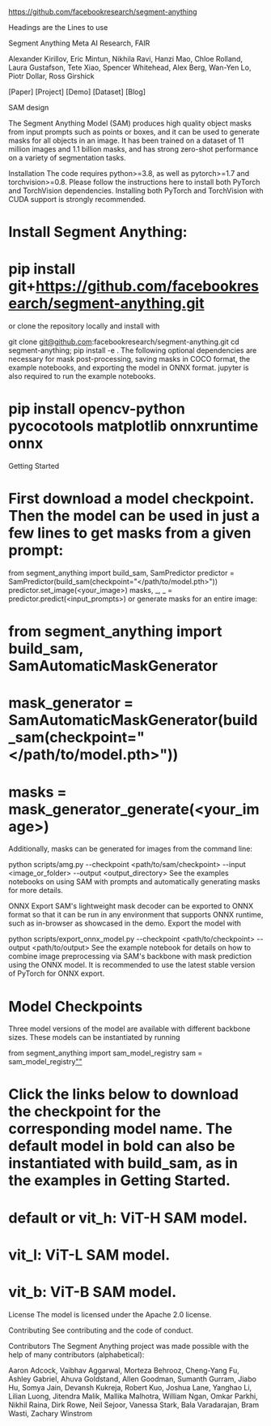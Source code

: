 https://github.com/facebookresearch/segment-anything

Headings are the Lines to use

Segment Anything
Meta AI Research, FAIR

Alexander Kirillov, Eric Mintun, Nikhila Ravi, Hanzi Mao, Chloe Rolland, Laura Gustafson, Tete Xiao, Spencer Whitehead, Alex Berg, Wan-Yen Lo, Piotr Dollar, Ross Girshick

[Paper] [Project] [Demo] [Dataset] [Blog]

SAM design

The Segment Anything Model (SAM) produces high quality object masks from input prompts such as points or boxes, and it can be used to generate masks for all objects in an image. It has been trained on a dataset of 11 million images and 1.1 billion masks, and has strong zero-shot performance on a variety of segmentation tasks.

 

Installation
The code requires python>=3.8, as well as pytorch>=1.7 and torchvision>=0.8. Please follow the instructions here to install both PyTorch and TorchVision dependencies. Installing both PyTorch and TorchVision with CUDA support is strongly recommended.

# Install Segment Anything:

# pip install git+https://github.com/facebookresearch/segment-anything.git
or clone the repository locally and install with

git clone git@github.com:facebookresearch/segment-anything.git
cd segment-anything; pip install -e .
The following optional dependencies are necessary for mask post-processing, saving masks in COCO format, the example notebooks, and exporting the model in ONNX format. jupyter is also required to run the example notebooks.

# pip install opencv-python pycocotools matplotlib onnxruntime onnx
Getting Started

# First download a model checkpoint. Then the model can be used in just a few lines to get masks from a given prompt:

from segment_anything import build_sam, SamPredictor 
predictor = SamPredictor(build_sam(checkpoint="</path/to/model.pth>"))
predictor.set_image(<your_image>)
masks, _, _ = predictor.predict(<input_prompts>)
or generate masks for an entire image:

# from segment_anything import build_sam, SamAutomaticMaskGenerator
# mask_generator = SamAutomaticMaskGenerator(build_sam(checkpoint="</path/to/model.pth>"))
# masks = mask_generator_generate(<your_image>)
Additionally, masks can be generated for images from the command line:

python scripts/amg.py --checkpoint <path/to/sam/checkpoint> --input <image_or_folder> --output <output_directory>
See the examples notebooks on using SAM with prompts and automatically generating masks for more details.

 

ONNX Export
SAM's lightweight mask decoder can be exported to ONNX format so that it can be run in any environment that supports ONNX runtime, such as in-browser as showcased in the demo. Export the model with

python scripts/export_onnx_model.py --checkpoint <path/to/checkpoint> --output <path/to/output>
See the example notebook for details on how to combine image preprocessing via SAM's backbone with mask prediction using the ONNX model. It is recommended to use the latest stable version of PyTorch for ONNX export.

# Model Checkpoints
Three model versions of the model are available with different backbone sizes. These models can be instantiated by running

from segment_anything import sam_model_registry
sam = sam_model_registry["<name>"](checkpoint="<path/to/checkpoint>")
# Click the links below to download the checkpoint for the corresponding model name. The default model in bold can also be instantiated with build_sam, as in the examples in Getting Started.

# default or vit_h: ViT-H SAM model.
# vit_l: ViT-L SAM model.
# vit_b: ViT-B SAM model.
License
The model is licensed under the Apache 2.0 license.

Contributing
See contributing and the code of conduct.

Contributors
The Segment Anything project was made possible with the help of many contributors (alphabetical):

Aaron Adcock, Vaibhav Aggarwal, Morteza Behrooz, Cheng-Yang Fu, Ashley Gabriel, Ahuva Goldstand, Allen Goodman, Sumanth Gurram, Jiabo Hu, Somya Jain, Devansh Kukreja, Robert Kuo, Joshua Lane, Yanghao Li, Lilian Luong, Jitendra Malik, Mallika Malhotra, William Ngan, Omkar Parkhi, Nikhil Raina, Dirk Rowe, Neil Sejoor, Vanessa Stark, Bala Varadarajan, Bram Wasti, Zachary Winstrom
